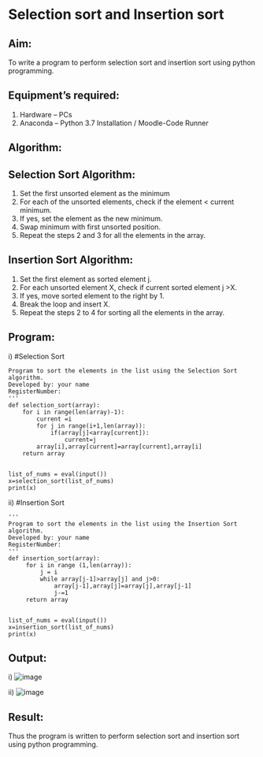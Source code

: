 # Selection sort and Insertion sort
## Aim:
To write a program to perform selection sort and insertion sort using python programming.
## Equipment’s required:
1.	Hardware – PCs
2.	Anaconda – Python 3.7 Installation / Moodle-Code Runner
## Algorithm:
## Selection Sort Algorithm:
1.	Set the first unsorted element as the minimum
2.	For each of the unsorted elements, check if the element < current minimum.
3.	If yes, set the element as the new minimum.
4.	Swap minimum with first unsorted position.
5.	Repeat the steps 2 and 3 for all the elements in the array.
## Insertion Sort Algorithm:
1.	Set the first element as sorted element j.
2.	For each unsorted element X, check if current sorted element j >X.
3.	If yes, move sorted element to the right by 1.
4.	Break the loop and insert X.
5.	Repeat the steps 2 to 4 for sorting all the elements in the array.
## Program:
i)	#Selection Sort
```
Program to sort the elements in the list using the Selection Sort algorithm.
Developed by: your name
RegisterNumber: 
'''
def selection_sort(array):
    for i in range(len(array)-1):
        current =i
        for j in range(i+1,len(array)):
            if(array[j]<array[current]):
                current=j
        array[i],array[current]=array[current],array[i]        
    return array
    
                                                                
list_of_nums = eval(input())
x=selection_sort(list_of_nums)
print(x)
```
ii)	#Insertion Sort
```
''' 
Program to sort the elements in the list using the Insertion Sort algorithm.
Developed by: your name
RegisterNumber: 
'''
def insertion_sort(array):
     for i in range (1,len(array)):
         j = i
         while array[j-1]>array[j] and j>0:
             array[j-1],array[j]=array[j],array[j-1]
             j-=1
     return array
    
    
list_of_nums = eval(input())
x=insertion_sort(list_of_nums)
print(x)
```

## Output:
i)
![image](https://github.com/SanjayBalaji0/Sorting-Algorithm/assets/145533553/eb7aef40-b107-4374-8f06-bb263f4957ba)

ii)
![image](https://github.com/SanjayBalaji0/Sorting-Algorithm/assets/145533553/4fa60e23-f4c4-4ee7-9f32-63d5f16d05ac)


## Result:
Thus the program is written to perform selection sort and insertion sort using python programming.
